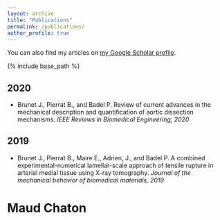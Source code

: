 ```yaml
---
layout: archive
title: "Publications"
permalink: /publications/
author_profile: true
---
```



You can also find my articles on <a href="{{author.googlescholar}}">my Google Scholar profile</a>.

{% include base_path %}


2020
------
+ Brunet J., Pierrat B., and Badel P. Review of current advances in the mechanical description and quantification of aortic dissection mechanisms.
*IEEE Reviews in Biomedical Engineering, 2020* &nbsp; <a href="/files/2019_paper.pdf" target="\_blank"><i class="fas fa-file-alt"></i></a>


2019
------
+ Brunet J., Pierrat B., Maire E., Adrien, J., and Badel P. A combined experimental-numerical lamellar-scale approach of tensile rupture in arterial medial tissue using X-ray tomography.
*Journal of the mechanical behavior of biomedical materials, 2019* &nbsp; <a href="/files/2020_Review.pdf" target="\_blank"><i class="fas fa-file-alt"></i></a>


# Maud Chaton
